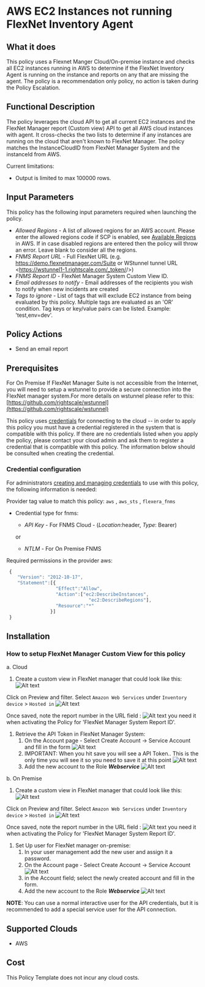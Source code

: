 # AWS EC2 Instances not running FlexNet Inventory Agent

## What it does

This policy uses a Flexnet Manger Cloud/On-premise instance and checks all EC2 instances running in AWS to determine if the FlexNet Inventory Agent is running on the instance and reports on any that are missing the agent.
The policy is a recommendation only policy, no action is taken during the Policy Escalation.

## Functional Description

The policy leverages the cloud API to get all current EC2 instances and the FlexNet Manager report (Custom view) API to get all AWS cloud instances with agent. It cross-checks the two lists to determine if any instances are running on the cloud that aren't known to FlexNet Manager.  The policy matches the InstanceCloudID from FlexNet Manager System and the instanceId from AWS.

Current limitations:

- Output is limited to max 100000 rows.

## Input Parameters

This policy has the following input parameters required when launching the policy.

- *Allowed Regions* - A list of allowed regions for an AWS account. Please enter the allowed regions code if SCP is enabled, see [Available Regions](https://docs.aws.amazon.com/AWSEC2/latest/UserGuide/using-regions-availability-zones.html#concepts-available-regions) in AWS. If in case disabled regions are entered then the policy will throw an error. Leave blank to consider all the regions.
- *FNMS Report URL* - Full FlexNet URL (e.g. <https://demo.flexnetmanager.com/Suite> or WStunnel tunnel URL <https://wstunnel1-1.rightscale.com/_token/<token>/>)
- *FNMS Report ID* - FlexNet Manager System Custom View ID.
- *Email addresses to notify* - Email addresses of the recipients you wish to notify when new incidents are created
- *Tags to ignore* - List of tags that will exclude EC2 instance from being evaluated by this policy. Multiple tags are evaluated as an 'OR' condition. Tag keys or key/value pairs can be listed. Example: 'test,env=dev'.

## Policy Actions

- Send an email report

## Prerequisites

For On Premise If FlexNet Manager Suite is not accessible from the Internet, you will need to setup a wstunnel to provide a secure connection into the FlexNet manager system.For more details on wstunnel please refer to this: [https://github.com/rightscale/wstunnel](https://github.com/rightscale/wstunnel)

This policy uses [credentials](https://docs.rightscale.com/policies/users/guides/credential_management.html) for connecting to the cloud -- in order to apply this policy you must have a credential registered in the system that is compatible with this policy. If there are no credentials listed when you apply the policy, please contact your cloud admin and ask them to register a credential that is compatible with this policy. The information below should be consulted when creating the credential.

### Credential configuration

For administrators [creating and managing credentials](https://docs.rightscale.com/policies/users/guides/credential_management.html) to use with this policy, the following information is needed:

Provider tag value to match this policy: `aws` , `aws_sts` , `flexera_fnms`

- Credential type for fnms:

  - *API Key* - For FNMS Cloud  -  (*Location*:header, *Type*: Bearer)

  or
  - *NTLM* - For On Premise FNMS

Required permissions in the provider aws:

```javascript
 {
    "Version": "2012-10-17",
    "Statement":[{
                  "Effect":"Allow",
                  "Action":["ec2:DescribeInstances",
                              "ec2:DescribeRegions"],
                  "Resource":"*"
                }]
 }
```

## Installation

### How to setup FlexNet Manager Custom View for this policy

a. Cloud

1. Create a custom view in FlexNet manager that could look like this: ![Alt text][FNMSReport]

Click on Preview and filter.
Select `Amazon Web Services` under `Inventory device` > `Hosted in` ![Alt text][FilterFNMSReport]

Once saved, note the report number in the URL field : ![Alt text][ReportNumber] you need it when activating the Policy for 'FlexNet Manager System Report ID'.

1. Retrieve the API Token in FlexNet Manager System:
    1. On the Account page - Select Create Account -> Service Account and fill in the form ![Alt text][CreateServeceAccount]
    1. IMPORTANT: When you hit save you will see a API Token.. This is the only time you will see it so you need to save it at this point ![Alt text][APIToken]
    1. Add the new account to the Role ___Webservice___ ![Alt text][WebServiceRole]

b. On Premise

1. Create a custom view in FlexNet manager that could look like this: ![Alt text][FNMSReport]

Click on Preview and filter.
Select `Amazon Web Services` under `Inventory device` > `Hosted in` ![Alt text][FilterFNMSReport]

Once saved, note the report number in the URL field : ![Alt text][ReportNumber] you need it when activating the Policy for 'FlexNet Manager System Report ID'.

1. Set Up user for FlexNet manager on-premise:
    1. In your user management add the new user and assign it a password.
    1. On the Account page - Select Create Account -> Service Account ![Alt text][CreateServeceAccount]
    1. in the Account field; select the newly created account and fill in the form.
    1. Add the new account to the Role ___Webservice___ ![Alt text][WebServiceRole]

__NOTE__: You can use a normal interactive user for the API credentials, but it is recommended to add a special service user for the API connection.

## Supported Clouds

- AWS

## Cost

This Policy Template does not incur any cloud costs.

<!-- Image referances -->
[APIToken]: images/APIToken.png "APIToken"
[CreateServeceAccount]: images/CreateServeceAccount.png "Create Service Account"
[FNMSReport]: images/FNMS_cv_Report.png "FNMS Cloud Instance Report"
[FilterFNMSReport]: images/Filter_FNMS_Report.PNG "FNMS Amazon Web Services Instance Report"
[ReportNumber]: images/ReportNumber.png "Report Number"
[WebServiceRole]: images/WebServiceRole.png "WebServiceRole"
[CMPToken]: images/CMP_NewToken.png "CMP Token"
